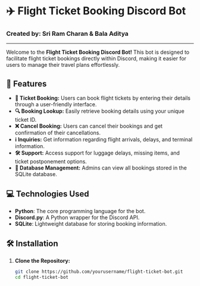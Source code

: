 # ✈️ Flight Ticket Booking Discord Bot

### Created by: **Sri Ram Charan** & **Bala Aditya**

---

Welcome to the **Flight Ticket Booking Discord Bot!** This bot is designed to facilitate flight ticket bookings directly within Discord, making it easier for users to manage their travel plans effortlessly. 

## 🚀 Features

- **📅 Ticket Booking:** Users can book flight tickets by entering their details through a user-friendly interface.
- **🔍 Booking Lookup:** Easily retrieve booking details using your unique ticket ID.
- **❌ Cancel Booking:** Users can cancel their bookings and get confirmation of their cancellations.
- **ℹ️ Inquiries:** Get information regarding flight arrivals, delays, and terminal information.
- **🛠️ Support:** Access support for luggage delays, missing items, and ticket postponement options.
- **📜 Database Management:** Admins can view all bookings stored in the SQLite database.

## 💻 Technologies Used

- **Python**: The core programming language for the bot.
- **Discord.py**: A Python wrapper for the Discord API.
- **SQLite**: Lightweight database for storing booking information.

## 🛠️ Installation

1. **Clone the Repository:**
   ```bash
   git clone https://github.com/yourusername/flight-ticket-bot.git
   cd flight-ticket-bot
